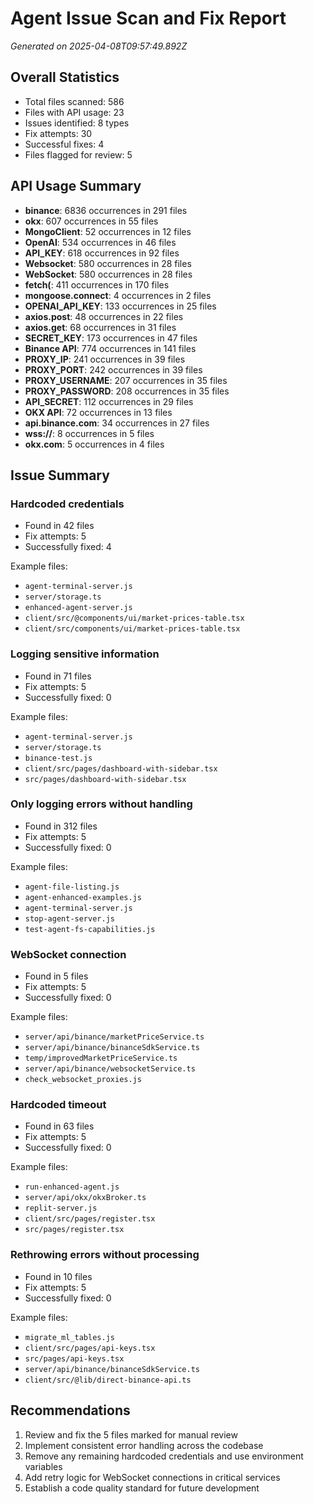 # Agent Issue Scan and Fix Report

*Generated on 2025-04-08T09:57:49.892Z*

## Overall Statistics

- Total files scanned: 586
- Files with API usage: 23
- Issues identified: 8 types
- Fix attempts: 30
- Successful fixes: 4
- Files flagged for review: 5

## API Usage Summary

- **binance**: 6836 occurrences in 291 files
- **okx**: 607 occurrences in 55 files
- **MongoClient**: 52 occurrences in 12 files
- **OpenAI**: 534 occurrences in 46 files
- **API_KEY**: 618 occurrences in 92 files
- **Websocket**: 580 occurrences in 28 files
- **WebSocket**: 580 occurrences in 28 files
- **fetch\(**: 411 occurrences in 170 files
- **mongoose.connect**: 4 occurrences in 2 files
- **OPENAI_API_KEY**: 133 occurrences in 25 files
- **axios.post**: 48 occurrences in 22 files
- **axios.get**: 68 occurrences in 31 files
- **SECRET_KEY**: 173 occurrences in 47 files
- **Binance API**: 774 occurrences in 141 files
- **PROXY_IP**: 241 occurrences in 39 files
- **PROXY_PORT**: 242 occurrences in 39 files
- **PROXY_USERNAME**: 207 occurrences in 35 files
- **PROXY_PASSWORD**: 208 occurrences in 35 files
- **API_SECRET**: 112 occurrences in 29 files
- **OKX API**: 72 occurrences in 13 files
- **api.binance.com**: 34 occurrences in 27 files
- **wss://**: 8 occurrences in 5 files
- **okx.com**: 5 occurrences in 4 files

## Issue Summary

### Hardcoded credentials

- Found in 42 files
- Fix attempts: 5
- Successfully fixed: 4

Example files:
- `agent-terminal-server.js`
- `server/storage.ts`
- `enhanced-agent-server.js`
- `client/src/@components/ui/market-prices-table.tsx`
- `client/src/components/ui/market-prices-table.tsx`

### Logging sensitive information

- Found in 71 files
- Fix attempts: 5
- Successfully fixed: 0

Example files:
- `agent-terminal-server.js`
- `server/storage.ts`
- `binance-test.js`
- `client/src/pages/dashboard-with-sidebar.tsx`
- `src/pages/dashboard-with-sidebar.tsx`

### Only logging errors without handling

- Found in 312 files
- Fix attempts: 5
- Successfully fixed: 0

Example files:
- `agent-file-listing.js`
- `agent-enhanced-examples.js`
- `agent-terminal-server.js`
- `stop-agent-server.js`
- `test-agent-fs-capabilities.js`

### WebSocket connection

- Found in 5 files
- Fix attempts: 5
- Successfully fixed: 0

Example files:
- `server/api/binance/marketPriceService.ts`
- `server/api/binance/binanceSdkService.ts`
- `temp/improvedMarketPriceService.ts`
- `server/api/binance/websocketService.ts`
- `check_websocket_proxies.js`

### Hardcoded timeout

- Found in 63 files
- Fix attempts: 5
- Successfully fixed: 0

Example files:
- `run-enhanced-agent.js`
- `server/api/okx/okxBroker.ts`
- `replit-server.js`
- `client/src/pages/register.tsx`
- `src/pages/register.tsx`

### Rethrowing errors without processing

- Found in 10 files
- Fix attempts: 5
- Successfully fixed: 0

Example files:
- `migrate_ml_tables.js`
- `client/src/pages/api-keys.tsx`
- `src/pages/api-keys.tsx`
- `server/api/binance/binanceSdkService.ts`
- `client/src/@lib/direct-binance-api.ts`

## Recommendations

1. Review and fix the 5 files marked for manual review
2. Implement consistent error handling across the codebase
3. Remove any remaining hardcoded credentials and use environment variables
4. Add retry logic for WebSocket connections in critical services
5. Establish a code quality standard for future development
